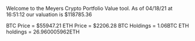 Welcome to the Meyers Crypto Portfolio Value tool. 
As of 04/18/21 at 16:51:12 our valuation is $118785.36 

BTC Price = $55947.21
 ETH Price = $2206.28
BTC Holdings = 1.06BTC
 ETH holdings = 26.960005962ETH 
